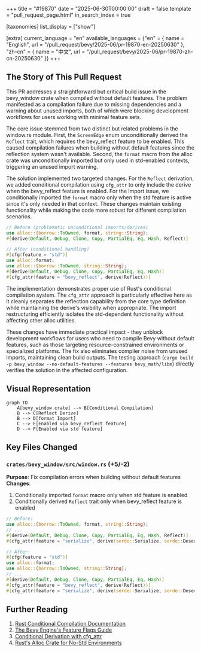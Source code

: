 +++
title = "#19870"
date = "2025-06-30T00:00:00"
draft = false
template = "pull_request_page.html"
in_search_index = true

[taxonomies]
list_display = ["show"]

[extra]
current_language = "en"
available_languages = {"en" = { name = "English", url = "/pull_request/bevy/2025-06/pr-19870-en-20250630" }, "zh-cn" = { name = "中文", url = "/pull_request/bevy/2025-06/pr-19870-zh-cn-20250630" }}
+++

## The Story of This Pull Request

This PR addresses a straightforward but critical build issue in the bevy_window crate when compiled without default features. The problem manifested as a compilation failure due to missing dependencies and a warning about unused imports, both of which were blocking development workflows for users working with minimal feature sets.

The core issue stemmed from two distinct but related problems in the window.rs module. First, the `ScreenEdge` enum unconditionally derived the `Reflect` trait, which requires the bevy_reflect feature to be enabled. This caused compilation failures when building without default features since the reflection system wasn't available. Second, the `format` macro from the alloc crate was unconditionally imported but only used in std-enabled contexts, triggering an unused import warning.

The solution implemented two targeted changes. For the `Reflect` derivation, we added conditional compilation using `cfg_attr` to only include the derive when the bevy_reflect feature is enabled. For the import issue, we conditionally imported the `format` macro only when the std feature is active since it's only needed in that context. These changes maintain existing functionality while making the code more robust for different compilation scenarios.

```rust
// Before (problematic unconditional imports/derives)
use alloc::{borrow::ToOwned, format, string::String};
#[derive(Default, Debug, Clone, Copy, PartialEq, Eq, Hash, Reflect)]

// After (conditional handling)
#[cfg(feature = "std")]
use alloc::format;
use alloc::{borrow::ToOwned, string::String};
#[derive(Default, Debug, Clone, Copy, PartialEq, Eq, Hash)]
#[cfg_attr(feature = "bevy_reflect", derive(Reflect))]
```

The implementation demonstrates proper use of Rust's conditional compilation system. The `cfg_attr` approach is particularly effective here as it cleanly separates the reflection capability from the core type definition while maintaining the derive's visibility when appropriate. The import restructuring efficiently isolates the std-dependent functionality without affecting other alloc utilities.

These changes have immediate practical impact - they unblock development workflows for users who need to compile Bevy without default features, such as those targeting resource-constrained environments or specialized platforms. The fix also eliminates compiler noise from unused imports, maintaining clean build outputs. The testing approach (`cargo build -p bevy_window --no-default-features --features bevy_math/libm`) directly verifies the solution in the affected configuration.

## Visual Representation

```mermaid
graph TD
    A[bevy_window crate] --> B[Conditional Compilation]
    B --> C[Reflect Derive]
    B --> D[format Import]
    C --> E[Enabled via bevy_reflect feature]
    D --> F[Enabled via std feature]
```

## Key Files Changed

### `crates/bevy_window/src/window.rs` (+5/-2)

**Purpose**: Fix compilation errors when building without default features  
**Changes**:
1. Conditionally imported `format` macro only when std feature is enabled
2. Conditionally derived `Reflect` trait only when bevy_reflect feature is enabled

```rust
// Before:
use alloc::{borrow::ToOwned, format, string::String};
// ...
#[derive(Default, Debug, Clone, Copy, PartialEq, Eq, Hash, Reflect)]
#[cfg_attr(feature = "serialize", derive(serde::Serialize, serde::Deserialize))]

// After:
#[cfg(feature = "std")]
use alloc::format;
use alloc::{borrow::ToOwned, string::String};
// ...
#[derive(Default, Debug, Clone, Copy, PartialEq, Eq, Hash)]
#[cfg_attr(feature = "bevy_reflect", derive(Reflect))]
#[cfg_attr(feature = "serialize", derive(serde::Serialize, serde::Deserialize))]
```

## Further Reading

1. [Rust Conditional Compilation Documentation](https://doc.rust-lang.org/reference/conditional-compilation.html)  
2. [The Bevy Engine's Feature Flags Guide](https://bevyengine.org/learn/book/getting-started/features/)  
3. [Conditional Derivation with cfg_attr](https://doc.rust-lang.org/reference/attributes.html#conditional-compilation)  
4. [Rust's Alloc Crate for No-Std Environments](https://doc.rust-lang.org/alloc/)
